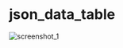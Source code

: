 # json_data_table

![screenshot_1](https://user-images.githubusercontent.com/40438075/53394877-bab34a80-39ca-11e9-9a1d-5adabfcb2269.png)
